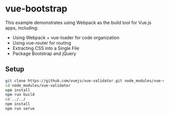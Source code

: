 # vue-bootstrap

This example demonstrates using Webpack as the build tool for Vue.js apps, including:

- Using Webpack + vue-loader for code organization
- Using vue-router for routing
- Extracting CSS into a Single File
- Package Bootstrap and jQuery

## Setup

``` bash
git clone https://github.com/vuejs/vue-validator.git node_modules/vue-validator
cd node_modules/vue-validator
npm install
npm run build
cd ../../
npm install
npm run serve
```